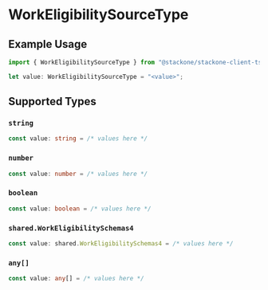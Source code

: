# WorkEligibilitySourceType

## Example Usage

```typescript
import { WorkEligibilitySourceType } from "@stackone/stackone-client-ts/sdk/models/shared";

let value: WorkEligibilitySourceType = "<value>";
```

## Supported Types

### `string`

```typescript
const value: string = /* values here */
```

### `number`

```typescript
const value: number = /* values here */
```

### `boolean`

```typescript
const value: boolean = /* values here */
```

### `shared.WorkEligibilitySchemas4`

```typescript
const value: shared.WorkEligibilitySchemas4 = /* values here */
```

### `any[]`

```typescript
const value: any[] = /* values here */
```

